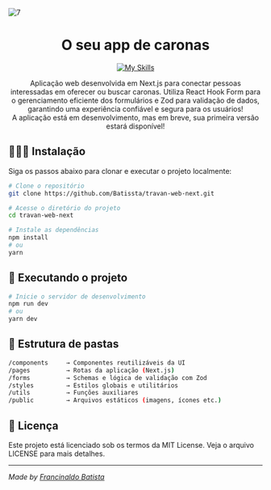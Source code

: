 ![7](https://github.com/user-attachments/assets/3b010930-160b-413c-bc99-c14601aed249)
<div align="center">

  # O seu app de caronas
  
  [![My Skills](https://skillicons.dev/icons?i=nextjs,react,typescript,git,github)](https://skillicons.dev)
  

Aplicação web desenvolvida em Next.js para conectar pessoas interessadas em oferecer ou buscar caronas. Utiliza React Hook Form para o gerenciamento eficiente dos formulários e Zod para validação de dados, garantindo uma experiência confiável e segura para os usuários!<br>
A aplicação está em desenvolvimento, mas em breve, sua primeira versão estará disponível!

</div>

## 🧙🏽‍♂️ Instalação

Siga os passos abaixo para clonar e executar o projeto localmente:

```bash
# Clone o repositório
git clone https://github.com/Batissta/travan-web-next.git

# Acesse o diretório do projeto
cd travan-web-next

# Instale as dependências
npm install
# ou
yarn

```

## 🚀 Executando o projeto

```bash
# Inicie o servidor de desenvolvimento
npm run dev
# ou
yarn dev
```

## 📁 Estrutura de pastas

```bash
/components     → Componentes reutilizáveis da UI  
/pages          → Rotas da aplicação (Next.js)  
/forms          → Schemas e lógica de validação com Zod  
/styles         → Estilos globais e utilitários  
/utils          → Funções auxiliares  
/public         → Arquivos estáticos (imagens, ícones etc.)  
```

## 📄 Licença

Este projeto está licenciado sob os termos da MIT License. Veja o arquivo LICENSE para mais detalhes.

___

_Made by [Francinaldo Batista](https://linkedin.com/in/francinaldobatista)_
